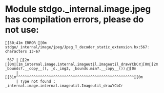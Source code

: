 # Module stdgo._internal.image.jpeg has compilation errors, please do not use:
```
[30;41m ERROR [0m stdgo/_internal/image/jpeg/Jpeg_T_decoder_static_extension.hx:567: characters 13-67

 567 | [2m            [0m[1m_internal.image.internal.imageutil.Imageutil_drawYCbCr[0m[2m.drawYCbCr(_img, _bounds?.__copy__(), _d._img3, _bounds.min?.__copy__());[0m
     |             [31m^^^^^^^^^^^^^^^^^^^^^^^^^^^^^^^^^^^^^^^^^^^^^^^^^^^^^^[0m
     | Type not found : _internal.image.internal.imageutil.Imageutil_drawYCbCr


```

